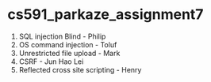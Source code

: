 # cs591_parkaze_assignment7
1. SQL injection Blind - Philip
2. OS command injection - Toluf
3. Unrestricted file upload - Mark
4. CSRF - Jun Hao Lei 
5. Reflected cross site scripting - Henry